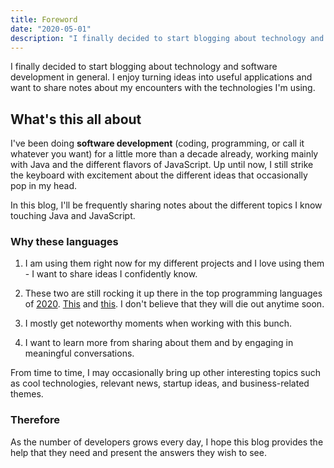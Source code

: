 ```yaml
---
title: Foreword
date: "2020-05-01"
description: "I finally decided to start blogging about technology and software development in general."
---
```


I finally decided to start blogging about technology and software development in general. I enjoy turning ideas into useful applications and want to share notes about my encounters with the technologies I'm using.

## What's this all about

I've been doing **software development** (coding, programming, or call it whatever you want) for a little more than a decade already, working mainly with Java and the different flavors of JavaScript. Up until now, I still strike the keyboard with excitement about the different ideas that occasionally pop in my head.

In this blog, I'll be frequently sharing notes about the different topics I know touching Java and JavaScript.

### Why these languages

1. I am using them right now for my different projects and I love using them - I want to share ideas I confidently know.

2. These two are still rocking it up there in the top programming languages of [2020](https://dev.to/scand/top-programming-languages-to-use-in-2020-1nl5). [This](https://hackr.io/blog/best-programming-languages-to-learn-2020-jobs-future) and [this](https://towardsdatascience.com/top-10-in-demand-programming-languages-to-learn-in-2020-4462eb7d8d3e?gi=45454fbc062b). I don't believe that they will die out anytime soon.

3. I mostly get noteworthy moments when working with this bunch.

4. I want to learn more from sharing about them and by engaging in meaningful conversations.

From time to time, I may occasionally bring up other interesting topics such as cool technologies, relevant news, startup ideas, and business-related themes.

### Therefore

As the number of developers grows every day, I hope this blog provides the help that they need and present the answers they wish to see.
